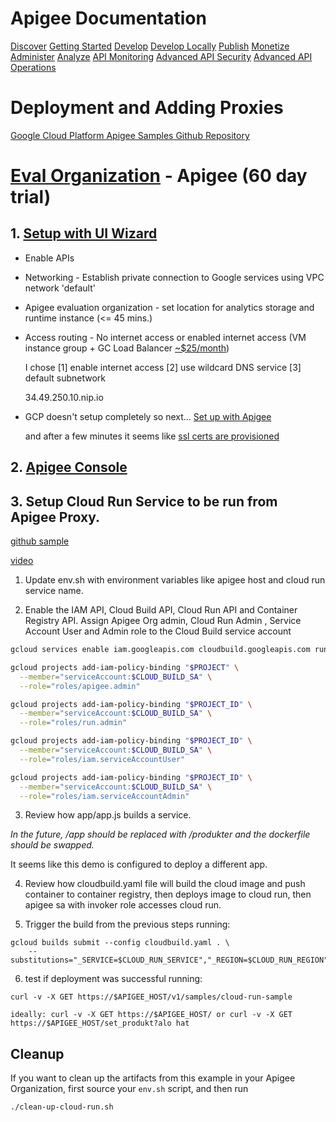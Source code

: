 # Apigee Documentation
[Discover](https://cloud.google.com/apigee/docs/api-platform/get-started/what-apigee)
[Getting Started](https://cloud.google.com/apigee/docs/api-platform/get-started/provisioning-intro)
[Develop](https://cloud.google.com/apigee/docs/api-platform/get-started/get-started)
[Develop Locally](https://cloud.google.com/apigee/docs/api-platform/local-development/overview)
[Publish](https://cloud.google.com/apigee/docs/api-platform/publish/publishing-overview)
[Monetize](https://cloud.google.com/apigee/docs/api-platform/monetization/overview)
[Administer](https://cloud.google.com/apigee/docs/api-platform/system-administration/users-roles-overview)
[Analyze](https://cloud.google.com/apigee/docs/api-platform/analytics/analytics-services-overview)
[API Monitoring](https://cloud.google.com/apigee/docs/api-monitoring)
[Advanced API Security](https://cloud.google.com/apigee/docs/api-security)
[Advanced API Operations](https://cloud.google.com/apigee/docs/aapi-ops)


# Deployment and Adding Proxies
[Google Cloud Platform Apigee Samples Github Repository](https://github.com/GoogleCloudPlatform/apigee-samples)

# [Eval Organization](https://cloud.google.com/apigee/docs/api-platform/get-started/eval-orgs) - Apigee (60 day trial)

## 1. [Setup with UI Wizard](https://apigee.google.com/setup)

* Enable APIs

* Networking - Establish private connection to Google services using VPC network 'default'

* Apigee evaluation organization - set location for analytics storage and runtime instance (<= 45 mins.)

* Access routing - No internet access or enabled internet access (VM instance group + GC Load Balancer [~$25/month](https://cloud.google.com/vpc/network-pricing#lb))

    I chose [1] enable internet access [2] use wildcard DNS service [3] default subnetwork

    34.49.250.10.nip.io

* GCP doesn't setup completely so next... [Set up with Apigee](https://apigee.google.com/welcome)

    and after a few minutes it seems like [ssl certs are provisioned](https://www.googlecloudcommunity.com/gc/Apigee/APIGEE-hello-world-doesn-t-work/m-p/550935)

## 2. [Apigee Console](https://apigee.google.com/edge) 

## 3. Setup Cloud Run Service to be run from Apigee Proxy.

[github sample](https://github.com/GoogleCloudPlatform/apigee-samples/tree/main/cloud-run)

[video](https://www.youtube.com/watch?v=oyFyPs0tg8Y)

1. Update env.sh with environment variables like apigee host and cloud run service name.

2. Enable the IAM API, Cloud Build API, Cloud Run API and Container Registry API. Assign Apigee Org admin, Cloud Run Admin , Service Account User and Admin role to the Cloud Build service account

```bash
gcloud services enable iam.googleapis.com cloudbuild.googleapis.com run.googleapis.com containerregistry.googleapis.com

gcloud projects add-iam-policy-binding "$PROJECT" \
  --member="serviceAccount:$CLOUD_BUILD_SA" \
  --role="roles/apigee.admin"

gcloud projects add-iam-policy-binding "$PROJECT_ID" \
  --member="serviceAccount:$CLOUD_BUILD_SA" \
  --role="roles/run.admin"

gcloud projects add-iam-policy-binding "$PROJECT_ID" \
  --member="serviceAccount:$CLOUD_BUILD_SA" \
  --role="roles/iam.serviceAccountUser"

gcloud projects add-iam-policy-binding "$PROJECT_ID" \
  --member="serviceAccount:$CLOUD_BUILD_SA" \
  --role="roles/iam.serviceAccountAdmin"
```

3. Review how app/app.js builds a service.

*In the future, /app should be replaced with /produkter and the dockerfile should be swapped.*

It seems like this demo is configured to deploy a different app.

4. Review how cloudbuild.yaml file will build the cloud image and push container to container registry, then deploys image to cloud run, then apigee sa with invoker role accesses cloud run.

5. Trigger the build from the previous steps running:

```
gcloud builds submit --config cloudbuild.yaml . \
    --substitutions="_SERVICE=$CLOUD_RUN_SERVICE","_REGION=$CLOUD_RUN_REGION","_APIGEE_TEST_ENV=$APIGEE_ENV"
```

6. test if deployment was successful running:

```
curl -v -X GET https://$APIGEE_HOST/v1/samples/cloud-run-sample

ideally: curl -v -X GET https://$APIGEE_HOST/ or curl -v -X GET https://$APIGEE_HOST/set_produkt?alo hat
```

## Cleanup

If you want to clean up the artifacts from this example in your Apigee Organization, first source your `env.sh` script, and then run

```bash
./clean-up-cloud-run.sh
```